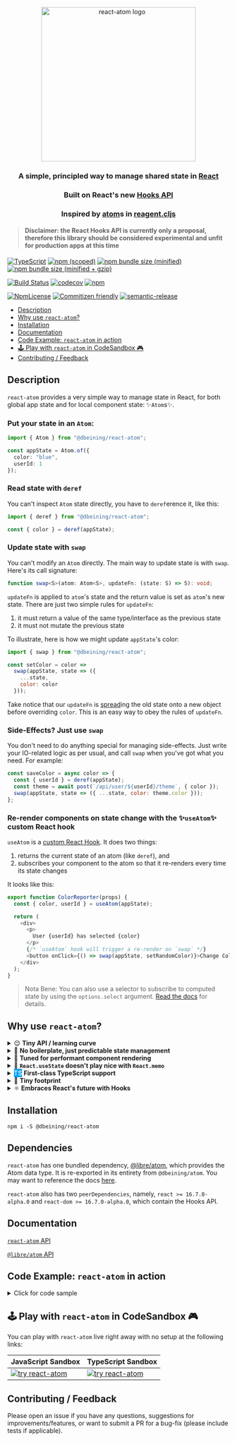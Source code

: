 <div>
  <p align="center">
    <img 
      src="https://document-export.canva.com/DADKGVfSlSY/19/preview/0001-541240887.png"
      height="350"
      width="350"
      alt="react-atom logo" />
  </p>
</div>

<h3 align="center">A simple, principled way to manage shared state in <a href="https://reactjs.org/">React</a></h3>

<h3 align="center">Built on React's new <a href="https://github.com/reactjs/reactjs.org/blob/f203cd5d86c4c611a31a4f72c5a91e2db0858ce3/content/docs/hooks-intro.md">Hooks API</a></h3>

<h3 align="center">Inspired by <a href="https://purelyfunctional.tv/guide/reagent/#atoms">atom</a>s in <a href="https://reagent-project.github.io/">reagent.cljs</a></h3>

> #### Disclaimer: the React Hooks API is currently only a proposal, therefore this library should be considered experimental and unfit for production apps at this time

[![TypeScript](https://badges.frapsoft.com/typescript/version/typescript-next.svg?v=101)](https://github.com/ellerbrock/typescript-badges/)
[![npm (scoped)](https://img.shields.io/npm/v/@dbeining/react-atom.svg)](https://www.npmjs.com/package/@dbeining/react-atom)
[![npm bundle size (minified)](https://img.shields.io/bundlephobia/min/@dbeining/react-atom.svg)](https://bundlephobia.com/result?p=@dbeining/react-atom)
[![npm bundle size (minified + gzip)](https://img.shields.io/bundlephobia/minzip/@dbeining/react-atom.svg)](https://bundlephobia.com/result?p=@dbeining/react-atom)

[![Build Status](https://travis-ci.com/derrickbeining/react-atom.svg?branch=master)](https://travis-ci.com/derrickbeining/react-atom)
[![codecov](https://codecov.io/gh/derrickbeining/react-atom/branch/master/graph/badge.svg)](https://codecov.io/gh/derrickbeining/react-atom)
[![npm](https://img.shields.io/npm/dt/@dbeining/react-atom.svg)](https://www.npmjs.com/package/@dbeining/react-atom)

[![NpmLicense](https://img.shields.io/npm/l/@dbeining/react-atom.svg)](https://www.npmjs.com/package/@dbeining/react-atom)
[![Commitizen friendly](https://img.shields.io/badge/commitizen-friendly-brightgreen.svg)](http://commitizen.github.io/cz-cli/)
[![semantic-release](https://img.shields.io/badge/%20%20%F0%9F%93%A6%F0%9F%9A%80-semantic--release-e10079.svg)](https://github.com/semantic-release/semantic-release)

- [Description](#description)
- [Why use `react-atom`?](#why-use-react-atom)
- [Installation](#installation)
- [Documentation](#documentation)
- [Code Example: `react-atom` in action](#code-example-react-atom-in-action)
- [🕹️ Play with `react-atom` in CodeSandbox 🎮️](#%F0%9F%95%B9%EF%B8%8F-play-with-react-atom-in-codesandbox-%F0%9F%8E%AE%EF%B8%8F)
- [Contributing / Feedback](#contributing--feedback)


## Description

`react-atom` provides a very simple way to manage state in React, for both global app state and for local component state: ✨`Atom`s✨.

### Put your state in an `Atom`:

```ts
import { Atom } from "@dbeining/react-atom";

const appState = Atom.of({
  color: "blue",
  userId: 1
});
```

### Read state with `deref`

You can't inspect `Atom` state directly, you have to `deref`erence it, like this:

```js
import { deref } from "@dbeining/react-atom";

const { color } = deref(appState);
```

### Update state with `swap`

You can't modify an `Atom` directly. The main way to update state is with `swap`. Here's its call signature:

```ts
function swap<S>(atom: Atom<S>, updateFn: (state: S) => S): void;
```

`updateFn` is applied to `atom`'s state and the return value is set as `atom`'s new state. There are just two simple rules for `updateFn`:

1. it must return a value of the same type/interface as the previous state
2. it must not mutate the previous state

To illustrate, here is how we might update `appState`'s color:

```js
import { swap } from "@dbeining/react-atom";

const setColor = color =>
  swap(appState, state => ({
    ...state,
    color: color
  }));
```

Take notice that our `updateFn` is [spread](https://developer.mozilla.org/en-US/docs/Web/JavaScript/Reference/Operators/Spread_syntax)ing the old state onto a new object before overriding `color`. This is an easy way to obey the rules of `updateFn`.

### Side-Effects? Just use `swap`

You don't need to do anything special for managing side-effects. Just write your IO-related logic as per usual, and call `swap` when you've got what you need. For example:

```js
const saveColor = async color => {
  const { userId } = deref(appState);
  const theme = await post(`/api/user/${userId}/theme`, { color });
  swap(appState, state => ({ ...state, color: theme.color }));
};
```

### Re-render components on state change with the ✨`useAtom`✨ custom React hook

`useAtom` is a [custom React Hook][customhooksurl]. It does two things:

1. returns the current state of an atom (like `deref`), and
2. subscribes your component to the atom so that it re-renders every time its state changes

It looks like this:

```js
export function ColorReporter(props) {
  const { color, userId } = useAtom(appState);

  return (
    <div>
      <p>
        User {userId} has selected {color}
      </p>
      {/* `useAtom` hook will trigger a re-render on `swap` */}
      <button onClick={() => swap(appState, setRandomColor)}>Change Color</button>
    </div>
  );
}
```

> Nota Bene: You can also use a selector to subscribe to computed state by using the `options.select` argument. [Read the docs](https://derrickbeining.github.io/react-atom/globals.html#useatom) for details.

## Why use `react-atom`?

<details>
  <summary>
    😌 <strong>Tiny API / learning curve</strong>
  </summary>
  <blockquote>
    A total of five functions, and most of the time you'll only need three of them.
  </blockquote>
</details>
<details>
  <summary>
    🚫 <strong>No boilerplate, just predictable state management</strong>   
  </summary>
  <blockquote>
   Reducers? Actions? Thunks? Sagas? Forget about it. 
  </blockquote>
</details>
<details>
  <summary>
    🎵 <strong>Tuned for performant component rendering</strong>   
  </summary>
  <blockquote>
  The <code>useAtom</code> hook accepts an optional <code>select</code> function that lets components subscribe to computed state. That means the component will only re-render when the value returned from <code>select</code> changes.
  </blockquote>
</details>
<details>
  <summary>
    😬 <strong><code>React.useState</code> doesn't play nice with <code>React.memo</code></strong>
  </summary>
  <blockquote>
<code>useState</code> is cool until you realize that in most cases it forces you to pass new function instances through props on every render because you usually need to wrap the <code>setState</code> function in another function. That makes it hard to take advantage of <code>React.memo</code>. For example:
<div>---</div>

```jsx
function Awkwardddd(props) {
  const [name, setName] = useState("");
  const [bigState, setBigState] = useState({ ...useYourImagination });

  const updateName = evt => setName(evt.target.value);
  const handleDidComplete = val => setBigState({ ...bigState, inner: val });

  return (
    <>
      <input type="text" value={name} onChange={updateName} />
      <ExpensiveButMemoized data={bigState} onComplete={handleDidComplete} />
    </>
  );
}
```

Every time `input` fires `onChange`, `ExpensiveButMemoized` has to re-render because `handleDidComplete` is not strictly equal (===) to the last instance passed down.

The React docs admit this is awkward and [suggest using Context to work around it](https://reactjs.org/docs/hooks-faq.html#how-to-avoid-passing-callbacks-down), because [the alternative is super convoluted](https://reactjs.org/docs/hooks-faq.html#how-to-read-an-often-changing-value-from-usecallback).

With `react-atom`, this problem doesn't even exist. You can define your update functions outside the component so they are referentially stable across renders.

```jsx
const state = Atom.of({ name, bigState: { ...useYourImagination } });

const updateName = ({ target }) => swap(state, prev => ({ ...prev, name: target.value }));

const handleDidComplete = val =>
  swap(state, prev => ({
    ...prev,
    bigState: { ...prev.bigState, inner: val }
  }));

function SoSmoooooth(props) {
  const { name, bigState } = useAtom(state);

  return (
    <>
      <input type="text" value={name} onChange={updateName} />
      <ExpensiveButMemoized data={bigState} onComplete={handleDidComplete} />
    </>
  );
}
```

</blockquote>
</details>
<details>
  <summary>
    <span style="background:#00a1f1;color:white;font-weight:500;padding:1px 0px;">TS</span> <strong>First-class TypeScript support</strong>   
  </summary>
  <blockquote>
  <code>react-atom</code> is written in TypeScript so that every release is published with correct, high quality typings.
  </blockquote>
</details>
<details>
  <summary>
  👣 <strong>Tiny footprint</strong> 
  </summary>
<blockquote>
  <a href="https://bundlephobia.com/result?p=@dbeining/react-atom">
    <image 
      src="https://img.shields.io/bundlephobia/min/@dbeining/react-atom.svg" 
      alt="react-atom minified file size"/>
  </a>

  <a href="https://bundlephobia.com/result?p=@dbeining/react-atom">
    <image 
      src="https://img.shields.io/bundlephobia/minzip/@dbeining/react-atom.svg" 
      alt="react-atom minified+gzipped file size"/>
  </a>
  </blockquote>
</details>
<details>
  <summary>
    ⚛️ <strong>Embraces React's future with Hooks</strong>   
  </summary>
  <blockquote>
  Hooks will make <code>class</code> components and their kind (higher-order components, render-prop components, and function-as-child components) obsolete. <code>react-atom</code> makes it easy to manage shared state with just function components and hooks.
  </blockquote>
</details>


## Installation

```
npm i -S @dbeining/react-atom
```

## Dependencies
`react-atom` has one bundled dependency, [@libre/atom](https://github.com/libre-org/atom), which provides the Atom data type. It is re-exported in its entirety from `@dbeining/atom`. You may want to reference the docs [here](https://libre-org.github.io/atom/).

`react-atom` also has two `peerDependencies`, namely, `react >= 16.7.0-alpha.0` and `react-dom >= 16.7.0-alpha.0`, which contain the Hooks API.

## Documentation

[`react-atom` API](https://derrickbeining.github.io/react-atom/)

[`@libre/atom` API](https://libre-org.github.io/atom/)

## Code Example: `react-atom` in action

<details>
  <summary>
   Click for code sample 
  </summary>

```jsx
import React from "react";
import ReactDOM from "react-dom";
import { Atom, useAtom, swap } from "@dbeining/react-atom";

//------------------------ APP STATE ------------------------------//

const stateAtom = Atom.of({
  count: 0,
  text: "",
  data: {
    // ...just imagine
  }
});

//------------------------ EFFECTS ------------------------------//

const increment = () =>
  swap(stateAtom, state => ({
    ...state,
    count: state.count + 1
  }));

const decrement = () =>
  swap(stateAtom, state => ({
    ...state,
    count: state.count - 1
  }));

const updateText = evt =>
  swap(stateAtom, state => ({
    ...state,
    text: evt.target.value
  }));

const loadSomething = () =>
  fetch("https://jsonplaceholder.typicode.com/todos/1")
    .then(res => res.json())
    .then(data => swap(stateAtom, state => ({ ...state, data })))
    .catch(console.error);

//------------------------ COMPONENT ------------------------------//

export const App = () => {
  const { count, data, text } = useAtom(stateAtom);

  return (
    <div>
      <p>Count: {count}</p>
      <p>Text: {text}</p>

      <button onClick={increment}>Moar</button>
      <button onClick={decrement}>Less</button>
      <button onClick={loadSomething}>Load Data</button>
      <input type="text" onChange={updateText} value={text} />

      <p>{JSON.stringify(data, null, "  ")}</p>
    </div>
  );
};

ReactDOM.render(<App />, document.getElementById("root"));
```

</details>

## 🕹️ Play with `react-atom` in CodeSandbox 🎮️

You can play with `react-atom` live right away with no setup at the following links:

| JavaScript Sandbox              | TypeScript Sandbox              |
| ------------------------------- | ------------------------------- |
| [![try react-atom][imgurl]][js] | [![try react-atom][imgurl]][ts] |

## Contributing / Feedback

Please open an issue if you have any questions, suggestions for
improvements/features, or want to submit a PR for a bug-fix (please include
tests if applicable).

[customhooksurl]: https://github.com/reactjs/reactjs.org/blob/b7262e78b6efe1d7901afd851fb9cbef5414b361/content/docs/hooks-custom.md
[hooksurl]: https://github.com/reactjs/reactjs.org/blob/f203cd5d86c4c611a31a4f72c5a91e2db0858ce3/content/docs/hooks-intro.md
[imgurl]: https://codesandbox.io/static/img/play-codesandbox.svg
[js]: https://codesandbox.io/s/m3x9wn6kmy
[ts]: https://codesandbox.io/s/km72yynqov
